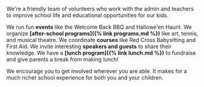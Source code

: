 We're a friendly team of volunteers who work with the admin and teachers to improve school life and educational opportunities for our kids.

We run fun **events** like the Welcome Back BBQ and Hallowe'en Haunt. We organize **[after-school programs]({% link programs.md %})** like art, tennis, and musical theatre. We coordinate **courses** like Red Cross Babysitting and First Aid. We invite interesting **speakers and guests** to share their knowledge. We have a **[lunch program]({% link lunch.md %})** to fundraise and give parents a break from making lunch!

We encourage you to get involved wherever you are able. It makes for a much richer school experience for both you and your children.